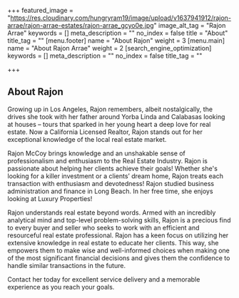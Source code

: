 +++
featured_image = "https://res.cloudinary.com/hungryram19/image/upload/v1637941912/rajon-arrae/rajon-arrae-estates/rajon-arrae_gcyo0e.jpg"
image_alt_tag = "Rajon Arrae"
keywords = []
meta_description = ""
no_index = false
title = "About"
title_tag = ""
[menu.footer]
name = "About Rajon"
weight = 3
[menu.main]
name = "About Rajon Arrae"
weight = 2
[search_engine_optimization]
keywords = []
meta_description = ""
no_index = false
title_tag = ""

+++
## About Rajon
Growing up in Los Angeles, Rajon remembers, albeit nostalgically, the drives she took with her father around Yorba Linda and Calabasas looking at houses – tours that sparked in her young heart a deep love for real estate. Now a California Licensed Realtor, Rajon stands out for her exceptional knowledge of the local real estate market.

Rajon McCoy brings knowledge and an unshakable sense of professionalism and enthusiasm to the Real Estate Industry. Rajon is passionate about helping her clients achieve their goals! Whether she's looking for a killer investment or a clients’ dream home, Rajon treats each transaction with enthusiasm and devotedness! Rajon studied business administration and finance in Long Beach. In her free time, she enjoys looking at Luxury Properties!

Rajon understands real estate beyond words. Armed with an incredibly analytical mind and top-level problem-solving skills, Rajon is a precious find to every buyer and seller who seeks to work with an efficient and resourceful real estate professional. Rajon has a keen focus on utilizing her extensive knowledge in real estate to educate her clients. This way, she empowers them to make wise and well-informed choices when making one of the most significant financial decisions and gives them the confidence to handle similar transactions in the future.

Contact her today for excellent service delivery and a memorable experience as you reach your goals.